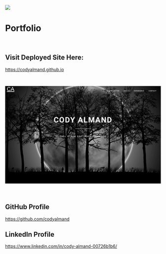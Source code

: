 ![](https://img.shields.io/badge/created%20by-CodyAlmand-red)

# Portfolio

<br>

## Visit Deployed Site Here:
 https://codyalmand.github.io

<br>

![](./images/screenshot.png)

<br>

## GitHub Profile
https://github.com/codyalmand

## LinkedIn Profile
 https://www.linkedin.com/in/cody-almand-00726b1b6/

<br>
